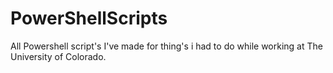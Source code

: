 # PowerShellScripts
All Powershell script's I've made for thing's i had to do while working at The University of Colorado.
